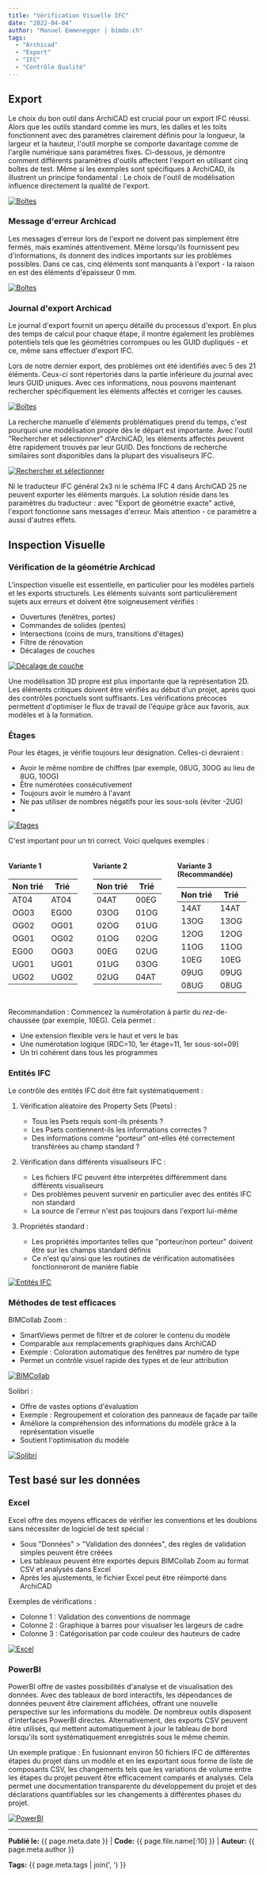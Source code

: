 ```yaml
---
title: "Vérification Visuelle IFC"
date: "2022-04-04"
author: "Manuel Emmenegger | bimdo.ch"
tags: 
  - "Archicad"
  - "Export" 
  - "IFC"
  - "Contrôle Qualité"
---
```


## Export
Le choix du bon outil dans ArchiCAD est crucial pour un export IFC réussi. Alors que les outils standard comme les murs, les dalles et les toits fonctionnent avec des paramètres clairement définis pour la longueur, la largeur et la hauteur, l'outil morphe se comporte davantage comme de l'argile numérique sans paramètres fixes. Ci-dessous, je démontre comment différents paramètres d'outils affectent l'export en utilisant cinq boîtes de test. Même si les exemples sont spécifiques à ArchiCAD, ils illustrent un principe fondamental : Le choix de l'outil de modélisation influence directement la qualité de l'export.

[![Boîtes](assets/ac640-1000_01_uebersicht-einleitung.png)](assets/ac640-1000_01_uebersicht-einleitung.png)


### Message d'erreur Archicad
Les messages d'erreur lors de l'export ne doivent pas simplement être fermés, mais examinés attentivement. Même lorsqu'ils fournissent peu d'informations, ils donnent des indices importants sur les problèmes possibles. Dans ce cas, cinq éléments sont manquants à l'export - la raison en est des éléments d'épaisseur 0 mm.

[![Boîtes](assets/ac640-1000_02_Fehlermeldung.png)](assets/ac640-1000_02_Fehlermeldung.png)


### Journal d'export Archicad
Le journal d'export fournit un aperçu détaillé du processus d'export. En plus des temps de calcul pour chaque étape, il montre également les problèmes potentiels tels que les géométries corrompues ou les GUID dupliqués - et ce, même sans effectuer d'export IFC.

Lors de notre dernier export, des problèmes ont été identifiés avec 5 des 21 éléments. Ceux-ci sont répertoriés dans la partie inférieure du journal avec leurs GUID uniques. Avec ces informations, nous pouvons maintenant rechercher spécifiquement les éléments affectés et corriger les causes.

[![Boîtes](assets/ac640-1000_03_protokoll-1024x573.png)](assets/ac640-1000_03_protokoll-1024x573.png)

La recherche manuelle d'éléments problématiques prend du temps, c'est pourquoi une modélisation propre dès le départ est importante. Avec l'outil "Rechercher et sélectionner" d'ArchiCAD, les éléments affectés peuvent être rapidement trouvés par leur GUID. Des fonctions de recherche similaires sont disponibles dans la plupart des visualiseurs IFC.

[![Rechercher et sélectionner](assets/ac640-1000_04_suchen-aktivieren.png)](assets/ac640-1000_04_suchen-aktivieren.png)

Ni le traducteur IFC général 2x3 ni le schéma IFC 4 dans ArchiCAD 25 ne peuvent exporter les éléments marqués. La solution réside dans les paramètres du traducteur : avec "Export de géométrie exacte" activé, l'export fonctionne sans messages d'erreur. Mais attention - ce paramètre a aussi d'autres effets.

## Inspection Visuelle
### Vérification de la géométrie Archicad
L'inspection visuelle est essentielle, en particulier pour les modèles partiels et les exports structurels. Les éléments suivants sont particulièrement sujets aux erreurs et doivent être soigneusement vérifiés :

- Ouvertures (fenêtres, portes)
- Commandes de solides (pentes)
- Intersections (coins de murs, transitions d'étages)
- Filtre de rénovation
- Décalages de couches

[![Décalage de couche](assets/ac640-1000_05_schichteinzug.png)](assets/ac640-1000_05_schichteinzug.png)

Une modélisation 3D propre est plus importante que la représentation 2D. Les éléments critiques doivent être vérifiés au début d'un projet, après quoi des contrôles ponctuels sont suffisants. Les vérifications précoces permettent d'optimiser le flux de travail de l'équipe grâce aux favoris, aux modèles et à la formation.

### Étages
Pour les étages, je vérifie toujours leur désignation. Celles-ci devraient :
- Avoir le même nombre de chiffres (par exemple, 08UG, 30OG au lieu de 8UG, 10OG)
- Être numérotées consécutivement
- Toujours avoir le numéro à l'avant
- Ne pas utiliser de nombres négatifs pour les sous-sols (éviter -2UG)
- 
[![Étages](assets/ac640-1000_06_geschosse.png)](assets/ac640-1000_06_geschosse.png)

C'est important pour un tri correct. Voici quelques exemples :

<div class="responsive-container" style="display: flex; gap: 0.5rem;">
  <div style="flex: 1;">
    <h4>Variante 1</h4>
    <table>
      <thead>
        <tr>
          <th>Non trié</th>
          <th>Trié</th>
        </tr>
      </thead>
      <tbody>
        <tr><td>AT04</td><td>AT04</td></tr>
        <tr><td>OG03</td><td>EG00</td></tr>
        <tr><td>OG02</td><td>OG01</td></tr>
        <tr><td>OG01</td><td>OG02</td></tr>
        <tr><td>EG00</td><td>OG03</td></tr>
        <tr><td>UG01</td><td>UG01</td></tr>
        <tr><td>UG02</td><td>UG02</td></tr>
      </tbody>
    </table>
  </div>
  <div style="flex: 1;">
    <h4>Variante 2</h4>
    <table>
      <thead>
        <tr>
          <th>Non trié</th>
          <th>Trié</th>
        </tr>
      </thead>
      <tbody>
        <tr><td>04AT</td><td>00EG</td></tr>
        <tr><td>03OG</td><td>01OG</td></tr>
        <tr><td>02OG</td><td>01UG</td></tr>
        <tr><td>01OG</td><td>02OG</td></tr>
        <tr><td>00EG</td><td>02UG</td></tr>
        <tr><td>01UG</td><td>03OG</td></tr>
        <tr><td>02UG</td><td>04AT</td></tr>
      </tbody>
    </table>
  </div>
  <div style="flex: 1;">
    <h4>Variante 3 (Recommandée)</h4>
    <table>
      <thead>
        <tr>
          <th>Non trié</th>
          <th>Trié</th>
        </tr>
      </thead>
      <tbody>
        <tr><td>14AT</td><td>14AT</td></tr>
        <tr><td>13OG</td><td>13OG</td></tr>
        <tr><td>12OG</td><td>12OG</td></tr>
        <tr><td>11OG</td><td>11OG</td></tr>
        <tr><td>10EG</td><td>10EG</td></tr>
        <tr><td>09UG</td><td>09UG</td></tr>
        <tr><td>08UG</td><td>08UG</td></tr>
      </tbody>
    </table>
  </div>
</div>

Recommandation : Commencez la numérotation à partir du rez-de-chaussée (par exemple, 10EG). Cela permet :

- Une extension flexible vers le haut et vers le bas
- Une numérotation logique (RDC=10, 1er étage=11, 1er sous-sol=09)
- Un tri cohérent dans tous les programmes

### Entités IFC
Le contrôle des entités IFC doit être fait systématiquement :

1. Vérification aléatoire des Property Sets (Psets) :
    - Tous les Psets requis sont-ils présents ?
    - Les Psets contiennent-ils les informations correctes ?
    - Des informations comme "porteur" ont-elles été correctement transférées au champ standard ?

2. Vérification dans différents visualiseurs IFC :
    - Les fichiers IFC peuvent être interprétés différemment dans différents visualiseurs
    - Des problèmes peuvent survenir en particulier avec des entités IFC non standard
    - La source de l'erreur n'est pas toujours dans l'export lui-même

3. Propriétés standard :
    - Les propriétés importantes telles que "porteur/non porteur" doivent être sur les champs standard définis
    - Ce n'est qu'ainsi que les routines de vérification automatisées fonctionneront de manière fiable

[![Entités IFC](assets/ac640-1000_07_entity.png)](assets/ac640-1000_07_entity.png)


### Méthodes de test efficaces

   BIMCollab Zoom :

   - SmartViews permet de filtrer et de colorer le contenu du modèle
   - Comparable aux remplacements graphiques dans ArchiCAD
   - Exemple : Coloration automatique des fenêtres par numéro de type
   - Permet un contrôle visuel rapide des types et de leur attribution

[![BIMCollab](assets/ac640-1000_08_bimcollab.png)](assets/ac640-1000_08_bimcollab.png)


   Solibri :

   - Offre de vastes options d'évaluation
   - Exemple : Regroupement et coloration des panneaux de façade par taille
   - Améliore la compréhension des informations du modèle grâce à la représentation visuelle
   - Soutient l'optimisation du modèle

[![Solibri](assets/ac640-1000_09_solibri.gif)](assets/ac640-1000_09_solibri.gif)

## Test basé sur les données
### Excel
Excel offre des moyens efficaces de vérifier les conventions et les doublons sans nécessiter de logiciel de test spécial :

- Sous "Données" > "Validation des données", des règles de validation simples peuvent être créées
- Les tableaux peuvent être exportés depuis BIMCollab Zoom au format CSV et analysés dans Excel
- Après les ajustements, le fichier Excel peut être réimporté dans ArchiCAD

Exemples de vérifications :

- Colonne 1 : Validation des conventions de nommage
- Colonne 2 : Graphique à barres pour visualiser les largeurs de cadre
- Colonne 3 : Catégorisation par code couleur des hauteurs de cadre

[![Excel](assets/ac640-1000_10_excel.png)](assets/ac640-1000_10_excel.png)


### PowerBI
PowerBI offre de vastes possibilités d'analyse et de visualisation des données. Avec des tableaux de bord interactifs, les dépendances de données peuvent être clairement affichées, offrant une nouvelle perspective sur les informations du modèle. De nombreux outils disposent d'interfaces PowerBI directes. Alternativement, des exports CSV peuvent être utilisés, qui mettent automatiquement à jour le tableau de bord lorsqu'ils sont systématiquement enregistrés sous le même chemin.

Un exemple pratique : En fusionnant environ 50 fichiers IFC de différentes étapes du projet dans un modèle et en les exportant sous forme de liste de composants CSV, les changements tels que les variations de volume entre les étapes du projet peuvent être efficacement comparés et analysés. Cela permet une documentation transparente du développement du projet et des déclarations quantifiables sur les changements à différentes phases du projet.

[![PowerBI](assets/ac640-1000_11_powerbi.jpg)](assets/ac640-1000_11_powerbi.jpg)

---
**Publié le:** {{ page.meta.date }} | **Code:** {{ page.file.name[:10] }}  | **Auteur:** {{ page.meta.author }}

**Tags:** {{ page.meta.tags | join(', ') }} 